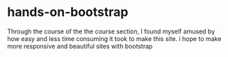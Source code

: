 # hands-on-bootstrap

Through the course of the the course section, I found myself amused by how easy and less time consuming it took to make this site.
i hope to make more responsive and beautiful sites with bootstrap
